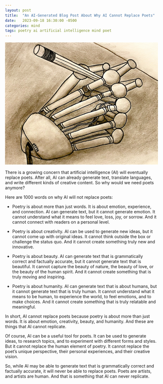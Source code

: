 ```yaml
---
layout: post
title:  "An AI-Generated Blog Post About Why AI Cannot Replace Poets"
date:   2023-09-18 16:30:00 -0500
categories: mind
tags: poetry ai artificial intelligence mind poet
---
```

![](/assets/post_images/ai_poet.jpg)

There is a growing concern that artificial intelligence (AI) will eventually replace poets. After all, AI can already generate text, translate languages, and write different kinds of creative content. So why would we need poets anymore?

Here are 1000 words on why AI will not replace poets:

- Poetry is about more than just words. It is about emotion, experience, and connection. AI can generate text, but it cannot generate emotion. It cannot understand what it means to feel love, loss, joy, or sorrow. And it cannot connect with readers on a personal level.

- Poetry is about creativity. AI can be used to generate new ideas, but it cannot come up with original ideas. It cannot think outside the box or challenge the status quo. And it cannot create something truly new and innovative.

- Poetry is about beauty. AI can generate text that is grammatically correct and factually accurate, but it cannot generate text that is beautiful. It cannot capture the beauty of nature, the beauty of love, or the beauty of the human spirit. And it cannot create something that is truly moving and inspiring.

- Poetry is about humanity. AI can generate text that is about humans, but it cannot generate text that is truly human. It cannot understand what it means to be human, to experience the world, to feel emotions, and to make choices. And it cannot create something that is truly relatable and meaningful.

In short, AI cannot replace poets because poetry is about more than just words. It is about emotion, creativity, beauty, and humanity. And these are things that AI cannot replicate.

Of course, AI can be a useful tool for poets. It can be used to generate ideas, to research topics, and to experiment with different forms and styles. But it cannot replace the human element of poetry. It cannot replace the poet’s unique perspective, their personal experiences, and their creative vision.

So, while AI may be able to generate text that is grammatically correct and factually accurate, it will never be able to replace poets. Poets are artists, and artists are human. And that is something that AI can never replicate.